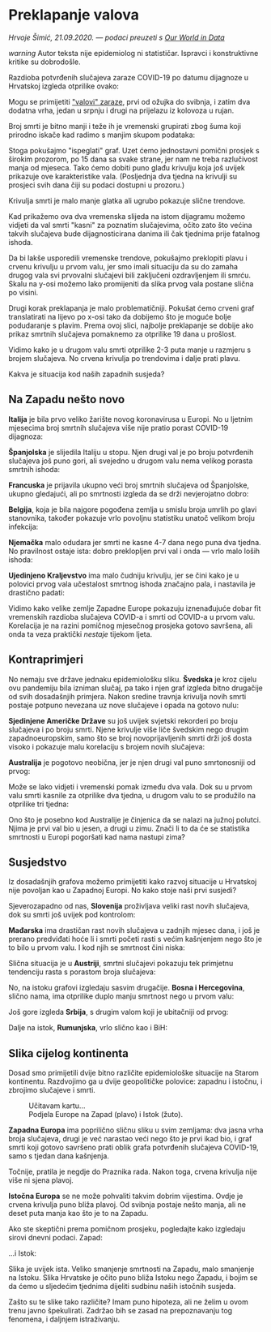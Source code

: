 # Preklapanje valova

*Hrvoje Šimić, 21.09.2020. — podaci preuzeti s [Our World in Data](https://ourworldindata.org/coronavirus-source-data)*

<p class="low-key card-panel yellow lighten-4">
  <i class="small material-icons" style="vertical-align: bottom;">warning</i> Autor teksta nije epidemiolog ni statističar. Ispravci i konstruktivne kritike su dobrodošle.
</p>

Razdioba potvrđenih slučajeva zaraze COVID-19 po datumu dijagnoze u Hrvatskoj izgleda otprilike ovako:

<div class="schart" data-territory="Croatia" data-show="c" data-dmax="10" data-radius="0"></div>

Mogu se primijetiti ["valovi" zaraze](/a/covid-drugi-val), prvi od ožujka do svibnja, i zatim dva dodatna vrha, jedan u srpnju i drugi na prijelazu iz kolovoza u rujan.

Broj smrti je bitno manji i teže ih je vremenski grupirati zbog šuma koji prirodno iskače kad radimo s manjim skupom podataka:

<div class="schart" data-territory="Croatia" data-show="d" data-dmax="10" data-radius="0"></div>

Stoga pokušajmo "ispeglati" graf. Uzet ćemo jednostavni pomični prosjek s širokim prozorom, po 15 dana sa svake strane, jer nam ne treba razlučivost manja od mjeseca. Tako ćemo dobiti puno glađu krivulju koja još uvijek prikazuje ove karakteristike vala. (Posljednja dva tjedna na krivulji su prosjeci svih dana čiji su podaci dostupni u prozoru.)

<div class="schart" data-territory="Croatia" data-show="c"></div>

Krivulja smrti je malo manje glatka ali ugrubo pokazuje slične trendove.

<div class="schart" data-territory="Croatia" data-show="d" data-dmax="3.5"></div>

Kad prikažemo ova dva vremenska slijeda na istom dijagramu možemo vidjeti da val smrti "kasni" za poznatim slučajevima, očito zato što većina takvih slučajeva bude dijagnosticirana danima ili čak tjednima prije fatalnog ishoda.

<div class="schart" data-territory="Croatia" data-dmax="3.5"></div>

Da bi lakše usporedili vremenske trendove, pokušajmo preklopiti plavu i crvenu krivulju u prvom valu, jer smo imali situaciju da su do zamaha drugog vala svi prvovalni slučajevi bili zaključeni ozdravljenjem ili smrću. Skalu na y-osi možemo lako promijeniti da slika prvog vala postane slična po visini.

<div class="schart" data-territory="Croatia" data-dmax="10"></div>

Drugi korak preklapanja je malo problematičniji. Pokušat ćemo crveni graf translatirati na lijevo po x-osi tako da dobijemo što je moguće bolje podudaranje s plavim. Prema ovoj slici, najbolje preklapanje se dobije ako prikaz smrtnih slučajeva pomaknemo za otprilike 19 dana u prošlost.

<div class="schart" data-territory="Croatia" data-offset="19" data-dmax="10"></div>

Vidimo kako je u drugom valu smrti otprilike 2-3 puta manje u razmjeru s brojem slučajeva. No crvena krivulja po trendovima i dalje prati plavu.

Kakva je situacija kod naših zapadnih susjeda?

## Na Zapadu nešto novo

**Italija** je bila prvo veliko žarište novog koronavirusa u Europi. No u ljetnim mjesecima broj smrtnih slučajeva više nije pratio porast COVID-19 dijagnoza:

<div class="schart" data-territory="Italy" data-offset="4" data-dmax="660"></div>

**Španjolska** je slijedila Italiju u stopu. Njen drugi val je po broju potvrđenih slučajeva još puno gori, ali svejedno u drugom valu nema velikog porasta smrtnih ishoda:

<div class="schart" data-territory="Spain" data-offset="6" data-dmax="1200"></div>

**Francuska** je prijavila ukupno veći broj smrtnih slučajeva od Španjolske, ukupno gledajući, ali po smrtnosti izgleda da se drži nevjerojatno dobro:

<div class="schart" data-territory="France" data-offset="7" data-dmax="1750"></div>

**Belgija**, koja je bila najgore pogođena zemlja u smislu broja umrlih po glavi stanovnika, također pokazuje vrlo povoljnu statistiku unatoč velikom broju infekcija:

<div class="schart" data-territory="Belgium" data-offset="5" data-dmax="225"></div>

**Njemačka** malo odudara jer smrti ne kasne 4-7 dana nego puna dva tjedna. No pravilnost ostaje ista: dobro preklopljen prvi val i onda — vrlo malo loših ishoda:

<div class="schart" data-territory="Germany" data-offset="14" data-dmax="190"></div>

**Ujedinjeno Kraljevstvo** ima malo čudniju krivulju, jer se čini kako je u polovici prvog vala učestalost smrtnog ishoda značajno pala, i nastavila je drastično padati:

<div class="schart" data-territory="United Kingdom" data-offset="4" data-dmax="810"></div>

Vidimo kako velike zemlje Zapadne Europe pokazuju iznenađujuće dobar fit vremenskih razdioba slučajeva COVID-a i smrti od COVID-a u prvom valu. Korelacija je na razini pomičnog mjesečnog prosjeka gotovo savršena, ali onda ta veza praktički _nestaje_ tijekom ljeta. 


## Kontraprimjeri

No nemaju sve države jednaku epidemiološku sliku. **Švedska** je kroz cijelu ovu pandemiju bila izniman slučaj, pa tako i njen graf izgleda bitno drugačije od svih dosadašnjih primjera. Nakon sredine travnja krivulja novih smrti postaje potpuno nevezana uz nove slučajeve i opada na gotovo nulu:

<div class="schart" data-territory="Sweden" data-offset="6" data-dmax="160"></div>

**Sjedinjene Američke Države** su još uvijek svjetski rekorderi po broju slučajeva i po broju smrti. Njene krivulje više liče švedskim nego drugim zapadnoeuropskim, samo što se broj novoprijavljenih smrti drži još dosta visoko i pokazuje malu korelaciju s brojem novih slučajeva:

<div class="schart" data-territory="United States" data-offset="7" data-dmax="4500"></div>

**Australija** je pogotovo neobična, jer je njen drugi val puno smrtonosniji od prvog:

<div class="schart" data-territory="Australia" data-offset="14" data-dmax="16.3"></div>

Može se lako vidjeti i vremenski pomak između dva vala. Dok su u prvom valu smrti kasnile za otprilike dva tjedna, u drugom valu to se produžilo na otprilike tri tjedna:

<div class="schart" data-territory="Australia" data-offset="21" data-dmax="16.3"></div>

Ono što je posebno kod Australije je činjenica da se nalazi na južnoj polutci. Njima je prvi val bio u jesen, a drugi u zimu. Znači li to da će se statistika smrtnosti u Europi pogoršati kad nama nastupi zima?


## Susjedstvo

Iz dosadašnjih grafova možemo primijetiti kako razvoj situacije u Hrvatskoj nije povoljan kao u Zapadnoj Europi. No kako stoje naši prvi susjedi?

Sjeverozapadno od nas, **Slovenija** proživljava veliki rast novih slučajeva, dok su smrti još uvijek pod kontrolom:

<div class="schart" data-territory="Slovenia" data-offset="14" data-dmax="5.3"></div>

**Mađarska** ima drastičan rast novih slučajeva u zadnjih mjesec dana, i još je prerano predviđati hoće li i smrti početi rasti s većim kašnjenjem nego što je to bilo u prvom valu. I kod njih se smrtnost čini niska:

<div class="schart" data-territory="Hungary" data-offset="6" data-dmax="90"></div>

Slična situacija je u **Austriji**, smrtni slučajevi pokazuju tek primjetnu tendenciju rasta s porastom broja slučajeva:

<div class="schart" data-territory="Austria" data-offset="12" data-dmax="20"></div>

No, na istoku grafovi izgledaju sasvim drugačije. **Bosna i Hercegovina**, slično nama, ima otprilike duplo manju smrtnost nego u prvom valu:

<div class="schart" data-territory="Bosnia and Herzegovina" data-offset="13" data-dmax="18.5"></div>

Još gore izgleda **Srbija**, s drugim valom koji je ubitačniji od prvog:

<div class="schart" data-territory="Serbia" data-offset="1" data-dmax="9.8"></div>

Dalje na istok, **Rumunjska**, vrlo slično kao i BiH:

<div class="schart" data-territory="Romania" data-offset="7" data-dmax="87"></div>

## Slika cijelog kontinenta

Dosad smo primijetili dvije bitno različite epidemiološke situacije na Starom kontinentu. Razdvojimo ga u dvije geopolitičke polovice: zapadnu i istočnu, i zbrojimo slučajeve i smrti.

<figure id="EuroMapFig">
  <div id="EuroMap">Učitavam kartu...</div>
  <figcaption>
    Podjela Europe na Zapad (plavo) i Istok (žuto).
  </figcaption>
</figure>

**Zapadna Europa** ima poprilično sličnu sliku u svim zemljama: dva jasna vrha broja slučajeva, drugi je već narastao veći nego što je prvi ikad bio, i graf smrti koji gotovo savršeno prati oblik grafa potvrđenih slučajeva COVID-19, samo s tjedan dana kašnjenja.

Točnije, pratila je negdje do Praznika rada. Nakon toga, crvena krivulja nije više ni sjena plavoj.

<div class="schart" data-territory="WestEurope" data-offset="7" data-dmax="3600"></div>

**Istočna Europa** se ne može pohvaliti takvim dobrim vijestima. Ovdje je crvena krivulja puno bliža plavoj. Od svibnja postaje nešto manja, ali ne deset puta manja kao što je to na Zapadu.

<div class="schart" data-territory="EastEurope" data-offset="3" data-dmax="289"></div>

Ako ste skeptični prema pomičnom prosjeku, pogledajte kako izgledaju sirovi dnevni podaci. Zapad:

<div class="schart" data-territory="WestEurope" data-radius="0" data-offset="7" data-dmax="5250"></div>

...i Istok:

<div class="schart" data-territory="EastEurope" data-radius="0" data-offset="3" data-dmax="429"></div>

Slika je uvijek ista. Veliko smanjenje smrtnosti na Zapadu, malo smanjenje na Istoku. Slika Hrvatske je očito puno bliža Istoku nego Zapadu, i bojim se da ćemo u sljedećim tjednima dijeliti sudbinu naših istočnih susjeda.

Zašto su te slike tako različite? Imam puno hipoteza, ali ne želim u ovom trenu javno špekulirati. Zadržao bih se zasad na prepoznavanju tog fenomena, i daljnjem istraživanju.

<!--
Grčka

<div class="schart" data-territory="Greece" data-offset="6" data-dmax="13"></div>

Turska

<div class="schart" data-territory="Turkey" data-offset="3" data-dmax="100"></div>

Japan

<div class="schart" data-territory="Japan" data-offset="15" data-dmax="56"></div>

Izrael

<div class="schart" data-territory="Israel" data-offset="9" data-dmax="55"></div>

Danska

<div class="schart" data-territory="Denmark" data-offset="6" data-dmax="16.5"></div>

Švicarska

<div class="schart" data-territory="Switzerland" data-offset="11" data-dmax="39"></div>
-->